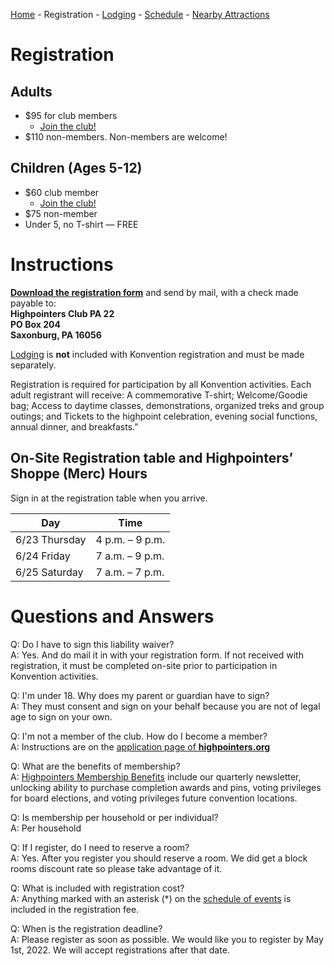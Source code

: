 [Home](index.md) - Registration - [Lodging](lodging.md) - [Schedule](schedule.md) - [Nearby Attractions](nearby-attractions.md)

# Registration
## Adults
- $95 for club members
    - [Join the club!](https://highpointers.org/application/)
- $110 non-members. Non-members are welcome! 

## Children (Ages 5-12)
- $60 club member
    - [Join the club!](https://highpointers.org/application/)
- $75 non-member
- Under 5, no T-shirt — FREE

# Instructions
**[Download the registration form](./Registration_Form_updated_2021_11_29.pdf)** and send by mail, with a check made payable to: <br/>
**Highpointers Club PA 22<br/>
PO Box 204<br/>
Saxonburg, PA 16056**

[Lodging](lodging.md) is **not** included with Konvention registration and must be made separately.

Registration is required for participation by all Konvention activities.  Each adult registrant will receive: A commemorative T-shirt; Welcome/Goodie bag; Access to daytime classes, demonstrations, organized treks and group outings; and Tickets to the highpoint celebration, evening social functions, annual dinner, and breakfasts.” 

<!--
Awaiting further instructions on this...
If you would like to donate to the Highpointers Foundation, please consider rounding up to the nearest hundred increment on your check.
-->

## On-Site Registration table and Highpointers’ Shoppe (Merc) Hours
Sign in at the registration table when you arrive.
        
| Day           | Time            |
|---------------|-----------------|
| 6/23 Thursday | 4 p.m. – 9 p.m. |
| 6/24 Friday   | 7 a.m. – 9 p.m. |
| 6/25 Saturday | 7 a.m. – 7 p.m. |

# Questions and Answers
Q: Do I have to sign this liability waiver? 
<br/>A: Yes. And do mail it in with your registration form. If not received with registration, it must be completed on-site prior to participation in Konvention activities.

Q: I'm under 18. Why does my parent or guardian have to sign? 
<br/>A: They must consent and sign on your behalf because you are not of legal age to sign on your own.

Q: I'm not a member of the club. How do I become a member?
<br/>A: Instructions are on the [application page of **highpointers.org**](https://highpointers.org/application/)

Q: What are the benefits of membership?
<br/>A: [Highpointers Membership Benefits](https://highpointers.org/membership-benefits/) include our quarterly newsletter, unlocking ability to purchase completion awards and pins, voting privileges for board elections, and voting privileges future convention locations.

Q: Is membership per household or per individual?
<br/>A: Per household

Q: If I register, do I need to reserve a room?
<br/>A: Yes. After you register you should reserve a room. We did get a block rooms discount rate so please take advantage of it.

Q: What is included with registration cost?
<br/>A: Anything marked with an asterisk (*) on the [schedule of events](schedule.md) is included in the registration fee.

Q: When is the registration deadline?
<br/>A: Please register as soon as possible. We would like you to register by May 1st, 2022. We will accept registrations after that date.

